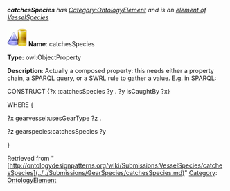 ___catchesSpecies__ has [Category:OntologyElement](../../Category/OntologyElement.md "Category:OntologyElement") and is an [element of](../../Property/ElementOf.md "Property:ElementOf") [VesselSpecies](../../Submissions/VesselSpecies.md "Submissions:VesselSpecies")_


  




[![ObjectProperty](../../images/thumb/c/c3/ObjectProperty.gif/45px-ObjectProperty.gif)](../../Image/ObjectProperty.gif.md "ObjectProperty")
__Name__: catchesSpecies 


__Type:__ owl:ObjectProperty 


__Description__: Actually a composed property: this needs either a property chain, a SPARQL query, or a SWRL rule to gather a value. E.g. in SPARQL:


  



CONSTRUCT {?x :catchesSpecies ?y . ?y isCaughtBy ?x}


WHERE {


?x gearvessel:usesGearType ?z .


?z gearspecies:catchesSpecies ?y


} 





Retrieved from "[http://ontologydesignpatterns.org/wiki/Submissions:VesselSpecies/catchesSpecies](../../Submissions/GearSpecies/catchesSpecies.md)"
 [Category](http://ontologydesignpatterns.org/wiki/Special:Categories "Special:Categories"): [OntologyElement](../../Category/OntologyElement.md "Category:OntologyElement")